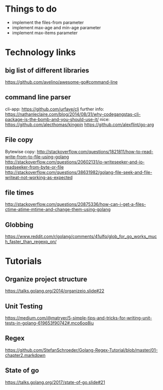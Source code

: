 # Things to do

- implement the files-from parameter
- implement max-age and min-age parameter
- implement max-items parameter

# Technology links

## big list of different libraries
https://github.com/avelino/awesome-go#command-line

## command line parser
cli-app: https://github.com/urfave/cli
further info: https://nathanleclaire.com/blog/2014/08/31/why-codegangstas-cli-package-is-the-bomb-and-you-should-use-it/
nice: https://github.com/alecthomas/kingpin
https://github.com/alexflint/go-arg

## File copy

Bytewise copy: 
http://stackoverflow.com/questions/1821811/how-to-read-write-from-to-file-using-golang
http://stackoverflow.com/questions/20602131/io-writeseeker-and-io-readseeker-from-byte-or-file
http://stackoverflow.com/questions/38631982/golang-file-seek-and-file-writeat-not-working-as-expected

## file times
http://stackoverflow.com/questions/20875336/how-can-i-get-a-files-ctime-atime-mtime-and-change-them-using-golang

## Globbing
https://www.reddit.com/r/golang/comments/41ulfq/glob_for_go_works_much_faster_than_regexp_on/

# Tutorials

## Organize project structure
https://talks.golang.org/2014/organizeio.slide#22

## Unit Testing
https://medium.com/@matryer/5-simple-tips-and-tricks-for-writing-unit-tests-in-golang-619653f90742#.mco6oq8iu

## Regex
https://github.com/StefanSchroeder/Golang-Regex-Tutorial/blob/master/01-chapter2.markdown

## State of go
https://talks.golang.org/2017/state-of-go.slide#21